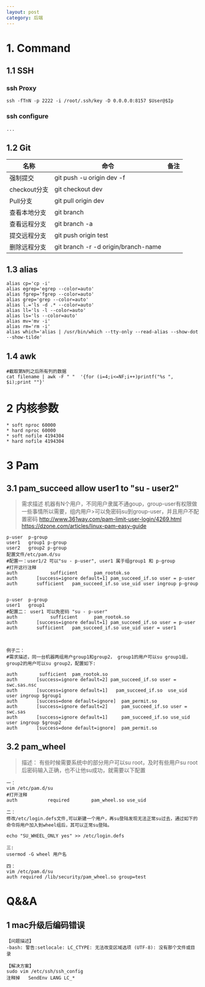 ```yaml
---
layout: post
category: 后端
---
```



# 1. Command
## 1.1 SSH
### ssh Proxy
```
ssh -fTnN -p 2222 -i /root/.ssh/key -D 0.0.0.0:8157 $User@$Ip
```
### ssh configure

```
...
```
## 1.2 Git

|  名称| 命令 |备注  |
| --- | --- | --- |
| 强制提交 | git push -u origin dev -f |  |
|checkout分支|git checkout dev|
|Pull分支|git pull origin dev|
|查看本地分支|git branch||
|查看远程分支|git branch -a||
|提交远程分支|git push origin test  |
|删除远程分支|git branch -r -d origin/branch-name |

## 1.3  alias

```
alias cp='cp -i'
alias egrep='egrep --color=auto'
alias fgrep='fgrep --color=auto'
alias grep='grep --color=auto'
alias l.='ls -d .* --color=auto'
alias ll='ls -l --color=auto'
alias ls='ls --color=auto'
alias mv='mv -i'
alias rm='rm -i'
alias which='alias | /usr/bin/which --tty-only --read-alias --show-dot --show-tilde'
```

## 1.4 awk

```
#截取第N列之后所有列的数据
cat filename | awk -F " "  '{for (i=4;i<=NF;i++)printf("%s ", $i);print ""}'
```

# 2 内核参数

```
* soft nproc 60000
* hard nproc 60000
* soft nofile 4194304
* hard nofile 4194304
```
# 3 Pam
## 3.1  pam_succeed allow user1  to "su - user2"
>需求描述
>机器有N个用户，不同用户隶属不通goup，group-user有权限做一些事情所以需要，组内用户>可以免密码su到group-user，并且用户不配置密码
>http://www.361way.com/pam-limit-user-login/4269.html
>https://dzone.com/articles/linux-pam-easy-guide

```
p-user  p-group
user1   group1 p-group
user2   group2 p-group
配置文件/etc/pam.d/su
#配置一：user1/2 可以"su - p-user", user1 属于组group1 和 p-group
#打开这行注释
auth            sufficient      pam_rootok.so
auth       [success=ignore default=1] pam_succeed_if.so user = p-user
auth       sufficient   pam_succeed_if.so use_uid user ingroup p-group


p-user  p-group
user1   group1
#配置二： user1 可以免密码 "su - p-user"
auth            sufficient      pam_rootok.so
auth       [success=ignore default=1] pam_succeed_if.so user = p-user
auth       sufficient   pam_succeed_if.so use_uid user = user1



例子二：
#需求描述，同一台机器两组用户group1和group2， group1的用户可以su group1组，group2的用户可以su group2，配置如下:

auth		sufficient	pam_rootok.so
auth       [success=ignore default=2] pam_succeed_if.so user = swc.sas.nsc
auth       [success=ignore default=1]   pam_succeed_if.so  use_uid user ingroup $group1
auth       [success=done default=ignore]  pam_permit.so
auth       [success=ignore default=2]     pam_succeed_if.so user = swc.sas
auth       [success=ignore default=1]     pam_succeed_if.so use_uid user ingroup $group2
auth       [success=done default=ignore]  pam_permit.so
```
## 3.2  pam_wheel
>描述：
>有些时候需要系统中的部分用户可以su root，及时有些用户su root后密码输入正确，也不让他su成功，就需要以下配置

```
一：
vim /etc/pam.d/su
#打开注释
auth           required        pam_wheel.so use_uid

二：
修改/etc/login.defs文件,可以新建一个用户，再su登陆发现无法正常su过去，通过如下的命令将用户加入到wheel组后，其可以正常su登陆。

echo "SU_WHEEL_ONLY yes" >> /etc/login.defs

三:
usermod -G wheel 用户名

四：
vim /etc/pam.d/su
auth required /lib/security/pam_wheel.so group=test
```
# Q&&A
## 1 mac升级后编码错误

```
【问题描述】
-bash: 警告:setlocale: LC_CTYPE: 无法改变区域选项 (UTF-8): 没有那个文件或目录

【解决方案】
sudo vim /etc/ssh/ssh_config
注释掉   SendEnv LANG LC_*
```